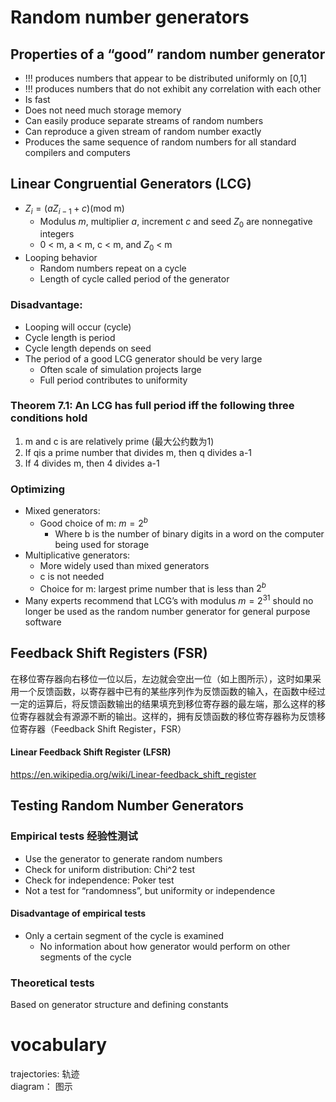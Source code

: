 # Random number generators
## Properties of a “good” random number generator
- !!! produces numbers that appear to be distributed uniformly on [0,1]
- !!! produces numbers that do not exhibit any correlation with each other
- Is fast
- Does not need much storage memory
- Can easily produce separate streams of random numbers
- Can reproduce a given stream of random number exactly
- Produces the same sequence of random numbers for all standard compilers and computers

## Linear Congruential Generators (LCG)
+ $Z_i = (aZ_{i-1}+c)$(mod m)
  + Modulus $m$, multiplier $a$, increment $c$ and seed $Z_0$ are nonnegative integers
  + 0 < m, a < m, c < m, and $Z_0$ < m
+ Looping behavior
  + Random numbers repeat on a cycle
  + Length of cycle called period of the generator

### Disadvantage:
+ Looping will occur (cycle)
+ Cycle length is period
+ Cycle length depends on seed
+ The period of a good LCG generator should be very large
  + Often scale of simulation projects large
  + Full period contributes to uniformity


### Theorem 7.1: An LCG has full period iff the following three conditions hold
1. m and c is are relatively prime (最大公约数为1)
2. If qis a prime number that divides m, then q divides a-1
3. If 4 divides m, then 4 divides a-1

### Optimizing
+ Mixed generators:
  + Good choice of m: $m = 2^b$
    + Where b is the number of binary digits in a word on the computer being used for storage
+ Multiplicative generators:
  + More widely used than mixed generators
  + c is not needed
  + Choice for m: largest prime number that is less than $2^b$
+ Many experts recommend that LCG’s with modulus $m = 2^{31}$ should no longer be used as the random number generator for general purpose software

## Feedback Shift Registers (FSR)
在移位寄存器向右移位一位以后，左边就会空出一位（如上图所示），这时如果采用一个反馈函数，以寄存器中已有的某些序列作为反馈函数的输入，在函数中经过一定的运算后，将反馈函数输出的结果填充到移位寄存器的最左端，那么这样的移位寄存器就会有源源不断的输出。这样的，拥有反馈函数的移位寄存器称为反馈移位寄存器（Feedback Shift Register，FSR）

#### Linear Feedback Shift Register (LFSR)
https://en.wikipedia.org/wiki/Linear-feedback_shift_register    

## Testing Random Number Generators
### Empirical tests 经验性测试
  + Use the generator to generate random numbers
  + Check for uniform distribution: Chi^2 test
  + Check for independence: Poker test
  + Not a test for “randomness”, but uniformity or independence

#### Disadvantage of empirical tests
+ Only a certain segment of the cycle is examined
  + No information about how generator would perform on other segments of the cycle

### Theoretical tests
Based on generator structure and defining constants

# vocabulary
trajectories: 轨迹  
diagram： 图示  